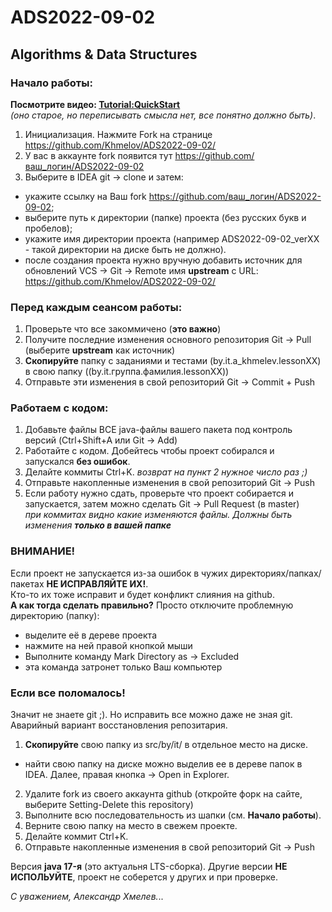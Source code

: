 # ADS2022-09-02

## Algorithms & Data Structures

### Начало работы:

**Посмотрите видео: <a href="https://youtu.be/mIs-X63CH78" target="_blank">Tutorial:QuickStart</a>**
<br>_(оно старое, но переписывать смысла нет, все понятно должно быть)_.

1. Инициализация. Нажмите Fork на странице https://github.com/Khmelov/ADS2022-09-02/
2. У вас в аккаунте fork появится тут  https://github.com/ваш_логин/ADS2022-09-02
3. Выберите в IDEA git -> clone и затем:
 * укажите ссылку на Ваш fork https://github.com/ваш_логин/ADS2022-09-02;
 * выберите путь к директории (папке) проекта (без русских букв и пробелов);
 * укажите имя директории проекта (например ADS2022-09-02_verXX - такой директории на диске быть не должно).
 * после создания проекта нужно вручную добавить источник для обновлений VCS -> Git -> Remote имя **upstream** с URL: https://github.com/Khmelov/ADS2022-09-02/

### Перед **каждым** сеансом работы:

1. Проверьте что все закоммичено (**это важно**)
2. Получите последние изменения основного репозитория Git -> Pull (выберите **upstream** как источник)
3. **Скопируйте** папку с заданиями и тестами (by.it.a_khmelev.lessonXX) в свою папку ((by.it.группа.фамилия.lessonXX))
4. Отправьте эти изменения в свой репозиторий Git -> Commit + Push

### Работаем с кодом:

1. Добавьте файлы ВСЕ java-файлы вашего пакета под контроль версий (Ctrl+Shift+A или Git -> Add)
2. Работайте с кодом. Добейтесь чтобы проект собирался и запускался **без ошибок**.
3. Делайте коммиты Ctrl+K. _возврат на пункт 2 нужное число раз ;)_
4. Отправьте накопленные изменения в свой репозиторий Git -> Push
5. Если работу нужно сдать, проверьте что проект собирается и запускается, затем можно сделать Git -> Pull Request (в master)
<br>_при коммитах видно какие изменяются файлы. Должны быть изменения **только в вашей папке**_

### ВНИМАНИЕ!

Если проект не запускается из-за ошибок в чужих директориях/папках/пакетах **НЕ ИСПРАВЛЯЙТЕ ИХ!**.
<br>Кто-то их тоже исправит и будет конфликт слияния на github.
<br>**А как тогда сделать правильно?** Просто отключите проблемную директорию (папку):
* выделите её в дереве проекта
* нажмите на ней правой кнопкой мыши
* Выполните команду Mark Directory as -> Excluded
* эта команда затронет только Ваш компьютер

### Если все поломалось! 
Значит не знаете git ;). Но исправить все можно даже не зная git. 
Аварийный вариант восстановления репозитария.

1. **Скопируйте** свою папку из src/by/it/ в отдельное место на диске.
 * найти свою папку на диске можно выделив ее в дереве папок в IDEA. Далее, правая кнопка -> Open in Explorer.
2. Удалите fork из своего аккаунта github (откройте форк на сайте, выберите Setting-Delete this repository)
3. Выполните всю последовательность из шапки (см. <b>Начало работы</b>).
4. Верните свою папку на место в свежем проекте.
5. Делайте коммит Ctrl+K.
6. Отправьте накопленные изменения в свой репозиторий Git -> Push

Версия **java 17-я** (это актуальня LTS-сборка). 
Другие версии **НЕ ИСПОЛЬУЙТЕ**, проект не соберется у других и при проверке.


_С уважением, Александр Хмелев._..
